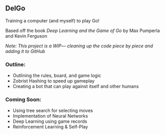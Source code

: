 ## DelGo
Training a computer (and myself) to play Go!

Based off the book *Deep Learning and the Game of Go* by Max Pumperla and Kevin Ferguson

*Note: This project is a WIP— cleaning up the code piece by piece and adding it to GitHub*


### Outline:
- Outlining the rules, board, and game logic
- Zobrist Hashing to speed up gameplay
- Creating a bot that can play against itself and other humans

### Coming Soon:
- Using tree search for selecting moves
- Implementation of Neural Networks
- Deep Learning using game records
- Reinforcement Learning & Self-Play
